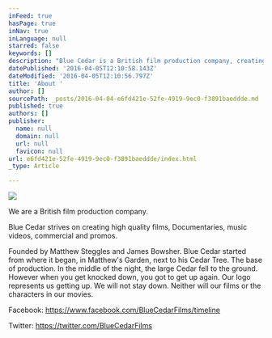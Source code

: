 ```yaml
---
inFeed: true
hasPage: true
inNav: true
inLanguage: null
starred: false
keywords: []
description: "Blue Cedar is a British film production company, creating content from films, Documentaries, music videos, comercial \_and promos. \_"
datePublished: '2016-04-05T12:10:58.143Z'
dateModified: '2016-04-05T12:10:56.797Z'
title: 'About '
author: []
sourcePath: _posts/2016-04-04-e6fd421e-52fe-4919-9ec0-f3891baeddde.md
published: true
authors: []
publisher:
  name: null
  domain: null
  url: null
  favicon: null
url: e6fd421e-52fe-4919-9ec0-f3891baeddde/index.html
_type: Article

---
```

![](https://the-grid-user-content.s3-us-west-2.amazonaws.com/c52bde26-c5b7-4835-80c9-955f5e18013a.jpg)

We are a British film production company.

Blue Cedar strives on creating high quality films, Documentaries, music videos, commercial  and promos.  

Founded by Matthew Steggles and James Bowsher. Blue Cedar started from where it began, in Matthew's Garden, next to his Cedar Tree. The base of production. In the middle of the night, the large Cedar fell to the ground. However when you get knocked down, you got to get up again. Our logo represents us getting up. We will not stay down. Neither will our films or the characters in our movies. 

Facebook: https://www.facebook.com/BlueCedarFilms/timeline

Twitter: https://twitter.com/BlueCedarFilms